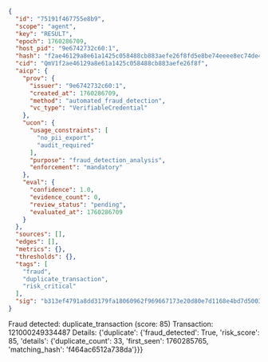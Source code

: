 ```json
{
  "id": "75191f467755e8b9",
  "scope": "agent",
  "key": "RESULT",
  "epoch": 1760286709,
  "host_pid": "9e6742732c60:1",
  "hash": "f2ae46129a8e61a1425c058488cb883aefe26f8fd5e8be74eeee8ec74de4d4ce",
  "cid": "QmV1f2ae46129a8e61a1425c058488cb883aefe26f8f",
  "aicp": {
    "prov": {
      "issuer": "9e6742732c60:1",
      "created_at": 1760286709,
      "method": "automated_fraud_detection",
      "vc_type": "VerifiableCredential"
    },
    "ucon": {
      "usage_constraints": [
        "no_pii_export",
        "audit_required"
      ],
      "purpose": "fraud_detection_analysis",
      "enforcement": "mandatory"
    },
    "eval": {
      "confidence": 1.0,
      "evidence_count": 0,
      "review_status": "pending",
      "evaluated_at": 1760286709
    }
  },
  "sources": [],
  "edges": [],
  "metrics": {},
  "thresholds": {},
  "tags": [
    "fraud",
    "duplicate_transaction",
    "risk_critical"
  ],
  "sig": "b313ef4791a8dd3179fa18060962f969667173e20d80e7d1168e4bd7d50030a6"
}
```

Fraud detected: duplicate_transaction (score: 85)
Transaction: 121000249334487
Details: {'duplicate': {'fraud_detected': True, 'risk_score': 85, 'details': {'duplicate_count': 33, 'first_seen': 1760285765, 'matching_hash': 'f464ac6512a738da'}}}